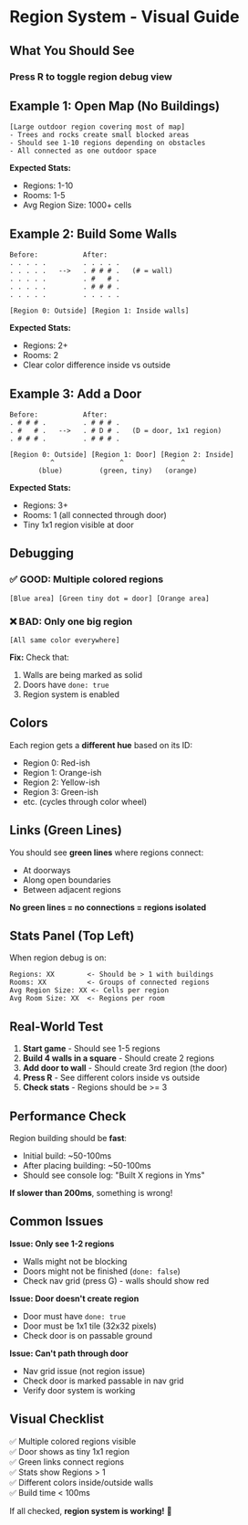 # Region System - Visual Guide

## What You Should See

### Press R to toggle region debug view

## Example 1: Open Map (No Buildings)

```
[Large outdoor region covering most of map]
- Trees and rocks create small blocked areas
- Should see 1-10 regions depending on obstacles
- All connected as one outdoor space
```

**Expected Stats:**
- Regions: 1-10
- Rooms: 1-5
- Avg Region Size: 1000+ cells

## Example 2: Build Some Walls

```
Before:           After:
. . . . .         . . . . .
. . . . .   -->   . # # # .   (# = wall)
. . . . .         . #   # .
. . . . .         . # # # .
. . . . .         . . . . .

[Region 0: Outside] [Region 1: Inside walls]
```

**Expected Stats:**
- Regions: 2+
- Rooms: 2
- Clear color difference inside vs outside

## Example 3: Add a Door

```
Before:           After:
. # # # .         . # # # .
. #   # .   -->   . # D # .   (D = door, 1x1 region)
. # # # .         . # # # .

[Region 0: Outside] [Region 1: Door] [Region 2: Inside]
          ^                ^              ^
       (blue)         (green, tiny)   (orange)
```

**Expected Stats:**
- Regions: 3+
- Rooms: 1 (all connected through door)
- Tiny 1x1 region visible at door

## Debugging

### ✅ GOOD: Multiple colored regions
```
[Blue area] [Green tiny dot = door] [Orange area]
```

### ❌ BAD: Only one big region
```
[All same color everywhere]
```

**Fix:** Check that:
1. Walls are being marked as solid
2. Doors have `done: true`
3. Region system is enabled

## Colors

Each region gets a **different hue** based on its ID:
- Region 0: Red-ish
- Region 1: Orange-ish  
- Region 2: Yellow-ish
- Region 3: Green-ish
- etc. (cycles through color wheel)

## Links (Green Lines)

You should see **green lines** where regions connect:
- At doorways
- Along open boundaries
- Between adjacent regions

**No green lines = no connections = regions isolated**

## Stats Panel (Top Left)

When region debug is on:
```
Regions: XX        <- Should be > 1 with buildings
Rooms: XX          <- Groups of connected regions
Avg Region Size: XX <- Cells per region
Avg Room Size: XX  <- Regions per room
```

## Real-World Test

1. **Start game** - Should see 1-5 regions
2. **Build 4 walls in a square** - Should create 2 regions
3. **Add door to wall** - Should create 3rd region (the door)
4. **Press R** - See different colors inside vs outside
5. **Check stats** - Regions should be >= 3

## Performance Check

Region building should be **fast**:
- Initial build: ~50-100ms
- After placing building: ~50-100ms  
- Should see console log: "Built X regions in Yms"

**If slower than 200ms**, something is wrong!

## Common Issues

**Issue: Only see 1-2 regions**
- Walls might not be blocking
- Doors might not be finished (`done: false`)
- Check nav grid (press G) - walls should show red

**Issue: Door doesn't create region**
- Door must have `done: true`
- Door must be 1x1 tile (32x32 pixels)
- Check door is on passable ground

**Issue: Can't path through door**
- Nav grid issue (not region issue)
- Check door is marked passable in nav grid
- Verify door system is working

## Visual Checklist

✅ Multiple colored regions visible  
✅ Door shows as tiny 1x1 region  
✅ Green links connect regions  
✅ Stats show Regions > 1  
✅ Different colors inside/outside walls  
✅ Build time < 100ms  

If all checked, **region system is working!** 🎉
